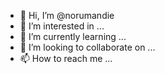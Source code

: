 - 👋 Hi, I’m @norumandie
- 👀 I’m interested in ...
- 🌱 I’m currently learning ...
- 💞️ I’m looking to collaborate on ...
- 📫 How to reach me ...

<!---
norumandie/norumandie is a ✨ special ✨ repository because its `README.md` (this file) appears on your GitHub profile.
You can click the Preview link to take a look at your changes.
--->
